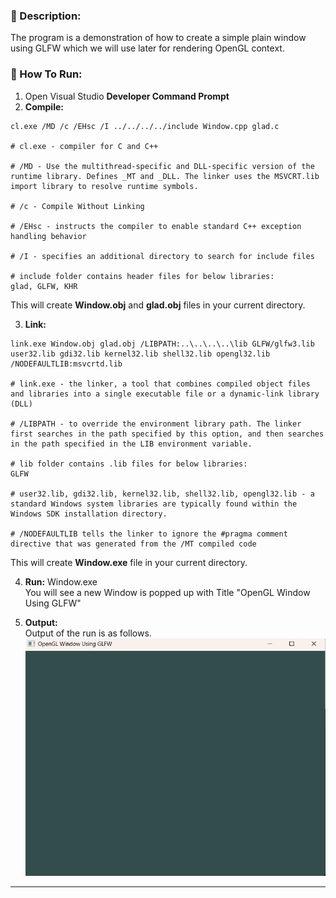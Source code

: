 ### 🌱 Description:
The program is a demonstration of how to create a simple plain window using GLFW which we will use later for rendering OpenGL context.

### 🚀 How To Run:
1. Open Visual Studio **Developer Command Prompt**
2. **Compile:** 
```
cl.exe /MD /c /EHsc /I ../../../../include Window.cpp glad.c

# cl.exe - compiler for C and C++

# /MD - Use the multithread-specific and DLL-specific version of the runtime library. Defines _MT and _DLL. The linker uses the MSVCRT.lib import library to resolve runtime symbols.

# /c - Compile Without Linking

# /EHsc - instructs the compiler to enable standard C++ exception handling behavior

# /I - specifies an additional directory to search for include files

# include folder contains header files for below libraries: 
glad, GLFW, KHR  
```
This will create **Window.obj** and **glad.obj** files in your current directory.    

3. **Link:**
```
link.exe Window.obj glad.obj /LIBPATH:..\..\..\..\lib GLFW/glfw3.lib user32.lib gdi32.lib kernel32.lib shell32.lib opengl32.lib /NODEFAULTLIB:msvcrtd.lib

# link.exe - the linker, a tool that combines compiled object files and libraries into a single executable file or a dynamic-link library (DLL)

# /LIBPATH - to override the environment library path. The linker first searches in the path specified by this option, and then searches in the path specified in the LIB environment variable.

# lib folder contains .lib files for below libraries:
GLFW

# user32.lib, gdi32.lib, kernel32.lib, shell32.lib, opengl32.lib - a standard Windows system libraries are typically found within the Windows SDK installation directory.

# /NODEFAULTLIB tells the linker to ignore the #pragma comment directive that was generated from the /MT compiled code
```  
This will create **Window.exe** file in your current directory.    

4. **Run:** Window.exe  
You will see a new Window is popped up with Title "OpenGL Window Using GLFW"

5. **Output:**  
Output of the run is as follows.
![Image](./images/output.png)
---
